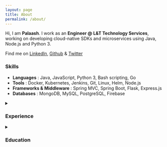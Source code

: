 ```yaml
---
layout: page
title: About
permalink: /about/
---
```


Hi, I am **Palaash**. I work as an **Engineer @ L&T Technology Services**, working on developing cloud-native SDKs and microservices using Java, Node.js and Python 3.

Find me on [LinkedIn](https://www.linkedin.com/in/palaasha/), [Github](https://github.com/palaashatri/) & [Twitter](https://twitter.com/palaashatri/)

### Skills

- **Languages** : Java, JavaScript, Python 3, Bash scripting, Go
- **Tools** : Docker, Kubernetes, Jenkins, Git, Linux, Helm, Node.js
- **Frameworks & Middleware** : Spring MVC, Spring Boot, Flask, Express.js
- **Databases** : MongoDB, MySQL, PostgreSQL, Firebase

<details>

<summary>

### Experience

</summary>

#### Engineer - L&T Technology Services (Oct 2022-Present)

Currently working as an Engineer in Digital Products and Process Software, working directly with the client as a Cloud PaaS Backend Engineer. 

Goals Achieved:

1. Improved documentation and removed major technical debt for managed services and Java, Python and Node.js SDKs by upgrading platform MSP frameworks from Node.js 8 to 16, Python 3.6 to 3.11 & Java 11 to 17 provided by platform.
2. Developed and shipped managed service that allows users to register their deployed applications with New Relic/PowerBI, utilising helm charts for deployment using a REST architecture
3. Developed and shipped managed service that allows users to perform CRUD for secrets on Azure KeyVault and AWS Parameter Store
4. Contributed to development and shipping of managed service that allows for billing information of clients on a multi-tenant Kubernetes architecture
5. Helped employ effective deployment strategies to reduce costs during deployment and operations of managed services using tools like Goldilocks, Kubecost and Grafana
6. Helped reduce vulnerabilities, operational risks, and license conflicts in the codebase to maintain a secure and effective MSP architecture using JFrog Xray. Resolved over 10 years of technical debt.
7. Developed and shipped a feature implementing Istio sidecar proxies inside our proprietary helm charts.
8. Migrated architecture and microservices pipelines from Jenkins to Gitlab CI.

Responsibilities:

1. Developing and maintaining RESTful managed microservices using Python3, Java 11, Node.js 16.
2. Developing and maintaining K8s cluster validation/testing microservice using Flask.
3. Developing and maintaining platform helm charts for K8s cluster and deployment configuration.
4. Providing technical support to other application teams on Kubernetes related issues.

#### Associate Engineer - L&T Technology Services (Oct 2021 - Sep 2022)

Worked as Associate Engineer in Digital Products and Process Software with the following technologies:

- Worked directly with customer team as a MSP full stack developer, implementing features, testing and validation of microservices built with Java, Node.js & Python3
- Deploying RESTful microservices with Docker, Kubernetes, Helm, and Jenkins
- Testing and Monitoring microservices with JMeter, Grafana and Prometheus tools on AWS and Azure platforms

#### Intern  -  L&T Technology Services (Jun 2021 - Sep 2021)

Projects Built:

1. GUI-based Python 3 TKinter Unit Converter application, allowing for conversion between different metric units to and from imperial units.
2. Cross-platform C++ application to encrypt/decrypt text files.
3. Spring Boot based Employee Management System web application, allowing for basic CRUD functionality. Built using Java, Spring Boot, Thymeleaf, MySQL.

Technologies worked on:

- Python 3, TKinter, PyTest
- Cross-platform app development using C/C++, Make, Unity Test Framework, CppCheck, CodeCov, Valgrind
- MySQL
- Core Java/Advanced Java, Spring MVC, Spring Boot, Spring Security, Netflix Eureka/Spring Cloud, JUnit, AWS
- Agile Methodology

#### Full Stack Developer (Intern) - Alhansat Technologies (Feb 2021 - Apr 2021)

Helped in creation of online store, and an enterprise-level WebRTC client with Teams' Rooms-like functionality.

Responsibilites :

- Working on front end web development (HTML5, CSS3, JavaScript, Bootstrap, jQuery)
- Working on back end web development (Flask, Node.js)
- Working on databases such as Firebase Suite, MySQL, PostgreSQL, etc.
- Design, develop and debug responsive & hybrid mobile applications based on web technologies and
capacitor framework
- Creation and maintainance technical documentation

#### UI/UX Developer (Intern) - Lythouse (formerly, Dror Labs) (May 2019 - July 2019)

Worked as a UI/UX Developer at DROR Labs, designing Android/iOS application as an intern.
My work as a UX Developer consisted of designing and developing fluid, consistent and user friendly UI, application and UX Workflow for multiple modules, as well as initial on boarding screens for the DROR Safety App available on Android and iOS.

Tools used:

- Adobe Photoshop, Adobe XD, Adobe Illustrator, Adobe After Effects
- Figma
- Android Studio, Wordpress CRM

#### Team Member (iGV) - AIESEC Dehradun (Sep 2018 - Jan 2019)

Worked with different NGOs to create opportunities for Incoming Global Volunteers working in Dehradun.

</details>

<details>
<summary>

### Education

</summary>

#### BTech. (Bachelor of Technology), Computer Science - DIT University (2017-2021)

- **Grade:** 7.26 CGPA
- **Activities and societies:** EntreYouth Club, Clickrrati Litterati Club, Google Student Community DITU
- **Cumulative GPA:** 7.26
- **Course:** Bachelor of Technology, Computer Science in Cloud Computing and Virtualization, in association with IBM

#### High School (10+2), CBSE - Delhi Public School Ghaziabad

- **Grade:** 85.8%
- **Activities and societies:** School Choir, Instrumental Team, Presentation Team
- **Score:** 85.8%
- **Board:** CBSE
- **Subjects:**
  - Physics
  - Chemistry
  - Mathematics
  - Informatics Practices
  - Hindustani Music (Vocal) [Optional]

</details>